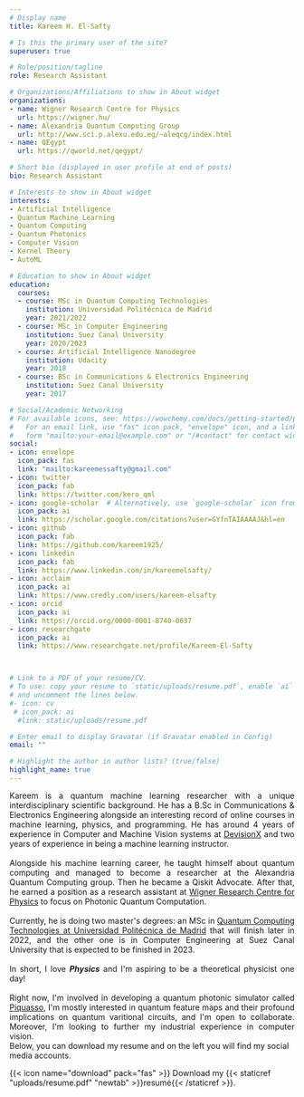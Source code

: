 ```yaml
---
# Display name
title: Kareem H. El-Safty

# Is this the primary user of the site?
superuser: true

# Role/position/tagline
role: Research Assistant

# Organizations/Affiliations to show in About widget
organizations:
- name: Wigner Research Centre for Physics 
  url: https://wigner.hu/
- name: Alexandria Quantum Computing Group
  url: http://www.sci.p.alexu.edu.eg/~aleqcg/index.html
- name: QEgypt
  url: https://qworld.net/qegypt/

# Short bio (displayed in user profile at end of posts)
bio: Research Assistant

# Interests to show in About widget
interests:
- Artificial Intelligence
- Quantum Machine Learning
- Quantum Computing
- Quantum Photonics
- Computer Vision
- Kernel Theory
- AutoML

# Education to show in About widget
education:
  courses:
  - course: MSc in Quantum Computing Technologies
    institution: Universidad Politécnica de Madrid
    year: 2021/2022
  - course: MSc in Computer Engineering
    institution: Suez Canal University
    year: 2020/2023
  - course: Artificial Intelligence Nanodegree
    institution: Udacity
    year: 2018
  - course: BSc in Communications & Electronics Engineering
    institution: Suez Canal University
    year: 2017

# Social/Academic Networking
# For available icons, see: https://wowchemy.com/docs/getting-started/page-builder/#icons
#   For an email link, use "fas" icon pack, "envelope" icon, and a link in the
#   form "mailto:your-email@example.com" or "/#contact" for contact widget.
social:
- icon: envelope
  icon_pack: fas
  link: "mailto:kareemessafty@gmail.com"
- icon: twitter
  icon_pack: fab
  link: https://twitter.com/kero_qml
- icon: google-scholar  # Alternatively, use `google-scholar` icon from `ai` icon pack
  icon_pack: ai
  link: https://scholar.google.com/citations?user=GYfnTAIAAAAJ&hl=en
- icon: github
  icon_pack: fab
  link: https://github.com/kareem1925/
- icon: linkedin
  icon_pack: fab
  link: https://www.linkedin.com/in/kareemelsafty/
- icon: acclaim
  icon_pack: ai
  link: https://www.credly.com/users/kareem-elsafty
- icon: orcid
  icon_pack: ai
  link: https://orcid.org/0000-0001-8740-0637
- icon: researchgate
  icon_pack: ai
  link: https://www.researchgate.net/profile/Kareem-El-Safty



# Link to a PDF of your resume/CV.
# To use: copy your resume to `static/uploads/resume.pdf`, enable `ai` icons in `params.toml`, 
# and uncomment the lines below.
#- icon: cv
 # icon_pack: ai
  #link: static/uploads/resume.pdf

# Enter email to display Gravatar (if Gravatar enabled in Config)
email: ""

# Highlight the author in author lists? (true/false)
highlight_name: true
---
```

<div style="text-align: justify">
Kareem is a quantum machine learning researcher with a unique interdisciplinary scientific background. He has a B.Sc in Communications & Electronics Engineering alongside an interesting record of online courses in machine learning, physics, and programming. He has around 4 years of experience in Computer and Machine Vision systems at <a href="https://devisionx.com/" target="_blank">DevisionX</a> and two years of experience in being a machine learning instructor.
<br/><br/>
Alongside his machine learning career, he taught himself about quantum computing and managed to become a researcher at the Alexandria Quantum Computing group. Then he became a Qiskit Advocate. After that, he earned a position as a research assistant at <a href="https://wigner.hu/" target="_blank">Wigner Research Centre for Physics</a> to focus on Photonic Quantum Computation.
<br/><br/>
Currently, he is doing two master's degrees: an MSc in <a href="https://quantum-explore.com/en/master/" target="_blank">Quantum Computing Technologies at Universidad Politécnica de Madrid</a> that will finish later in 2022, and the other one is in Computer Engineering at Suez Canal University that is expected to be finished in 2023.
</div>
<br/>

<div style="text-align: justify">
In short, I love <b><i>Physics</i></b> and I'm aspiring to be a theoretical physicist one day!
</div>
<br/>
<div style="text-align: justify">
Right now, I'm involved in developing a quantum photonic simulator called <a href="https://piquasso.com/" target="_blank">Piquasso</a>, I'm mostly interested in quantum feature maps and their profound implications on quantum varitional circuits, and I'm open to collaborate. Moreover, I'm looking to further my industrial experience in computer vision.
</div>
Below, you can download my resume and on the left you will find my social media accounts.

{{< icon name="download" pack="fas" >}} Download my {{< staticref "uploads/resume.pdf" "newtab" >}}resumé{{< /staticref >}}.

